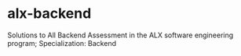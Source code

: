 # alx-backend
Solutions to All Backend Assessment in the ALX software engineering program; Specialization: Backend
